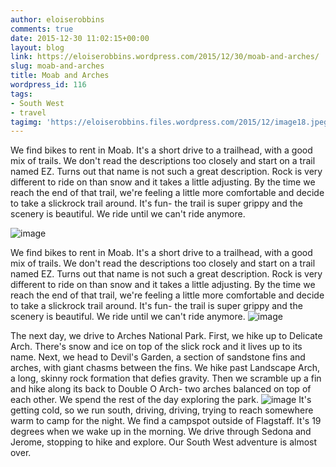 ```yaml
---
author: eloiserobbins
comments: true
date: 2015-12-30 11:02:15+00:00
layout: blog
link: https://eloiserobbins.wordpress.com/2015/12/30/moab-and-arches/
slug: moab-and-arches
title: Moab and Arches
wordpress_id: 116
tags:
- South West
- travel
tagimg: 'https://eloiserobbins.files.wordpress.com/2015/12/image18.jpeg'
---
```


We find bikes to rent in Moab. It's a short drive to a trailhead, with a good mix of trails. We don't read the descriptions too closely and start on a trail named EZ. Turns out that name is not such a great description. Rock is very different to ride on than snow and it takes a little adjusting. By the time we reach the end of that trail, we're feeling a little more comfortable and decide to take a slickrock trail around. It's fun- the trail is super grippy and the scenery is beautiful. We ride until we can't ride anymore.
 
 
 
![image](https://eloiserobbins.files.wordpress.com/2015/12/image18.jpeg)


We find bikes to rent in Moab. It's a short drive to a trailhead, with a good mix of trails. We don't read the descriptions too closely and start on a trail named EZ. Turns out that name is not such a great description. Rock is very different to ride on than snow and it takes a little adjusting. By the time we reach the end of that trail, we're feeling a little more comfortable and decide to take a slickrock trail around. It's fun- the trail is super grippy and the scenery is beautiful. We ride until we can't ride anymore.
![image](https://eloiserobbins.files.wordpress.com/2015/12/image18.jpeg)

The next day, we drive to Arches National Park. First, we hike up to Delicate Arch. There's snow and ice on top of the slick rock and it lives up to its name. Next, we head to Devil's Garden, a section of sandstone fins and arches, with giant chasms between the fins. We hike past Landscape Arch, a long, skinny rock formation that defies gravity. Then we scramble up a fin and hike along its back to Double O Arch- two arches balanced on top of each other. We spend the rest of the day exploring the park.
![image](https://eloiserobbins.files.wordpress.com/2015/12/image17.jpeg)
It's getting cold, so we run south, driving, driving, trying to reach somewhere warm to camp for the night. We find a campspot outside of Flagstaff. It's 19 degrees when we wake up in the morning.
We drive through Sedona and Jerome, stopping to hike and explore. Our South West adventure is almost over.
